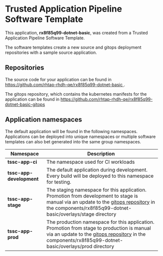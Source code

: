 # Trusted Application Pipeline Software Template

This application, **rx8f85q99-dotnet-basic**, was created from a Trusted Application Pipeline Software Template.

The software templates create a new source and gitops deployment repositories with a sample source application. 

## Repositories

The source code for your application can be found in [https://github.com/rhtap-rhdh-qe/rx8f85q99-dotnet-basic ](https://github.com/rhtap-rhdh-qe/rx8f85q99-dotnet-basic ).
 
The gitops repository, which contains the kubernetes manifests for the application can be found in 
[https://github.com/rhtap-rhdh-qe/rx8f85q99-dotnet-basic-gitops ](https://github.com/rhtap-rhdh-qe/rx8f85q99-dotnet-basic-gitops ) 

## Application namespaces 

The default application will be found in the following namespaces. Applications can be deployed into unique namespaces or multiple software templates can also bet generated into the same group namespaces.  

|  Namespace   |  Description   |  
| -------- | -------- |
| **tssc-app-ci** | The namespace used for CI workloads |
| **tssc-app-development** | The default application during development. Every build will be deployed to this namespace for testing. |
| **tssc-app-stage** | The staging namespace for this application. Promotion from development to stage is manual via an update to the [gitops repository](https://github.com/rhtap-rhdh-qe/rx8f85q99-dotnet-basic-gitops ) in the components/rx8f85q99-dotnet-basic/overlays/stage directory |
| **tssc-app-prod** | The production namespace for this application. Promotion from stage to production is manual via an update to the [gitops repository](https://github.com/rhtap-rhdh-qe/rx8f85q99-dotnet-basic-gitops ) in the components/rx8f85q99-dotnet-basic/overlays/prod directory |